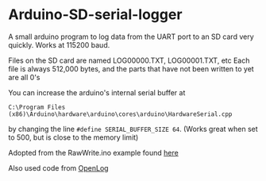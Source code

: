 Arduino-SD-serial-logger
========================

A small arduino program to log data from the UART port 
to an SD card very quickly. Works at 115200 baud.

Files on the SD card are named LOG00000.TXT, LOG00001.TXT, etc
Each file is always 512,000 bytes, and the parts that have not been written to yet are all 0's

You can increase the arduino's internal serial buffer at 

``C:\Program Files (x86)\Arduino\hardware\arduino\cores\arduino\HardwareSerial.cpp``

by changing the line `#define SERIAL_BUFFER_SIZE 64`. (Works great when set to 500, but is close to the memory limit)


Adopted from the RawWrite.ino example found [here](https://github.com/greiman/FreeRTOS-Arduino/blob/master/libraries/SdFat/examples/RawWrite/RawWrite.ino)

Also used code from [OpenLog](https://github.com/sparkfun/OpenLog)
